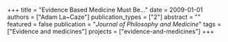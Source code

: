+++
title = "Evidence Based Medicine Must Be..."
date = 2009-01-01
authors = ["Adam La~Caze"]
publication_types = ["2"]
abstract = ""
featured = false
publication = "*Journal of Philosophy and Medicine*"
tags = ["Evidence and medicines"]
projects = ["evidence-and-medicines"]
+++

